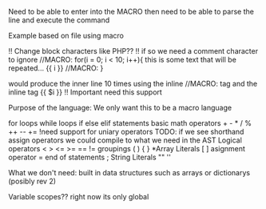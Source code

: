 Need to be able to enter into the MACRO
then need to be able to parse the line and execute the command


Example based on file using macro 

!! Change block characters like PHP??
!! if so we need a comment character to ignore
//MACRO: for(i = 0; i < 10; i++){
	this is some text that will be repeated... {{ i }}
//MACRO: }

would produce the inner line 10 times using the inline //MACRO: tag
and the inline tag {{ $i }}
!! Important need this support

Purpose of the language:
We only want this to be a macro language

for loops
while loops
if else elif statements
basic math operators + - * / % ++ -- += 
	!need support for uniary operators
	TODO: if we see shorthand assign operators we could 
		compile to what we need in the AST
Logical operators < > <= >= == != 
groupings ( ) { } 
*Array Literals [ ]
asignment operator = 
end of statements ;
String Literals "" ''

What we don't need:
built in data structures such as arrays or dictionarys (posibly rev 2)

Variable scopes?? right now its only global
